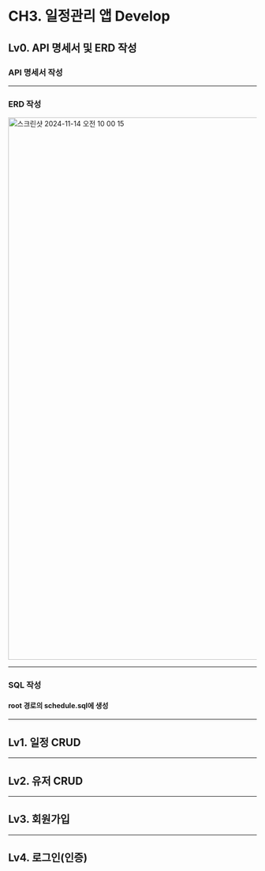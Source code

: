 # CH3. 일정관리 앱 Develop

## Lv0. API 명세서 및 ERD 작성
### API 명세서 작성


----
### ERD 작성
<img width="1098" alt="스크린샷 2024-11-14 오전 10 00 15" src="https://github.com/user-attachments/assets/cdbe71ab-2a2f-4535-8bf0-c1c28636da20">

----
### SQL 작성
#### root 경로의 schedule.sql에 생성

----
## Lv1. 일정 CRUD



----
## Lv2. 유저 CRUD


----
## Lv3. 회원가입


----
## Lv4. 로그인(인증)
